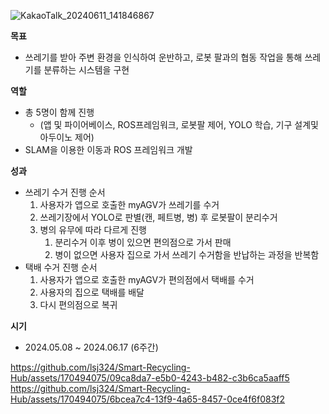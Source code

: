 
![KakaoTalk_20240611_141846867](https://github.com/lsj324/Smart-Recycling-Hub/assets/170494075/fb048019-25d1-4634-b64c-2455c788e908)

**목표**

- 쓰레기를 받아 주변 환경을 인식하여 운반하고, 로봇 팔과의 협동 작업을 통해 쓰레기를 분류하는 시스템을 구현

**역할**

- 총 5명이 함께 진행
    - (앱 및 파이어베이스, ROS프레임워크, 로봇팔 제어, YOLO 학습, 기구 설계및 아두이노 제어)
- SLAM을 이용한 이동과 ROS 프레임워크 개발

**성과**

- 쓰레기 수거 진행 순서
    1. 사용자가 앱으로 호출한 myAGV가 쓰레기를 수거
    2. 쓰레기장에서 YOLO로 판별(캔, 페트병, 병) 후 로봇팔이 분리수거
    3. 병의 유무에 따라 다르게 진행
        1. 분리수거 이후 병이 있으면 편의점으로 가서 판매
        2. 병이 없으면 사용자 집으로 가서 쓰레기 수거함을 반납하는 과정을 반복함
- 택배 수거 진행 순서
    1. 사용자가 앱으로 호출한 myAGV가 편의점에서 택배를 수거
    2. 사용자의 집으로 택배를 배달
    3. 다시 편의점으로 복귀

**시기**

- 2024.05.08 ~ 2024.06.17 (6주간)

https://github.com/lsj324/Smart-Recycling-Hub/assets/170494075/09ca8da7-e5b0-4243-b482-c3b6ca5aaff5
https://github.com/lsj324/Smart-Recycling-Hub/assets/170494075/6bcea7c4-13f9-4a65-8457-0ce4f6f083f2

